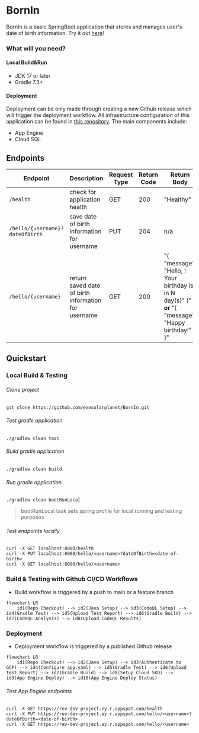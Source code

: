 # BornIn

BornIn is a basic SpringBoot application that stores and manages user's date of birth information. Try it out [here](https://rev-dev-project.ey.r.appspot.com/)! 

### What will you need?
#### Local Build&Run
* JDK 17 or later
* Gradle 7.3+

#### Deployment 
Deployment can be only made through creating a new Github release which will trigger the deployment workflow. All infrastructure configuration of this application can be found in [this repository](https://github.com/exosolarplanet/terraform-config). The main components include:
* App Engine
* Cloud SQL

## Endpoints
| Endpoint | Description | Request Type | Return Code | Return Body |
| --- | --- | --- | --- | --- |
| `/health` | check for application health | GET | 200 | "Healthy" |
| `/hello/{username}?dateOfBirth` | save date of birth information for username | PUT | 204 | n/a |
| `/hello/{username}` | return saved date of birth information for username | GET | 200 | "{ "message": "Hello, <username>! Your birthday is in N day(s)" }" **or** "{ "message": "Happy birthday!" }"  |

## Quickstart
### Local Build & Testing
###### Clone project
`git clone https://github.com/exosolarplanet/BornIn.git`

###### Test gradle application
`./gradlew clean test`

###### Build gradle application
`./gradlew clean build`

###### Run gradle application
`./gradlew clean bootRunLocal`
>bootRunLocal task sets spring profile for local running and testing purposes

###### Test endpoints locally
```
curl -X GET localhost:8080/health
curl -X PUT localhost:8080/hello/<username>?dateOfBirth=<date-of-birth>
curl -X GET localhost:8080/hello/<username>
```

### Build & Testing with Github CI/CD Workflows
* Build workflow is triggered by a push to main or a feature branch
```mermaid
flowchart LR
    id1(Repo Checkout) --> id2(Java Setup) --> id3(CodeQL Setup) --> id4(Gradle Test) --> id5(Upload Test Report) --> id6(Gradle Build) --> id7(CodeQL Analysis) --> id8(Upload CodeQL Results)
```

### Deployment
* Deployment workflow is triggered by a published Github release
```mermaid
flowchart LR
    id1(Repo Checkout) --> id2(Java Setup) --> id3(Authenticate to GCP) --> id4(Configure app.yaml) --> id5(Gradle Test) --> id6(Upload Test Report) --> id7(Gradle Build) --> id8(Setup Cloud SKD) --> id9(App Engine Deploy) --> id10(App Engine Deploy Status)
```

###### Test App Engine endpoints
```
curl -X GET https://rev-dev-project.ey.r.appspot.com/health
curl -X PUT https://rev-dev-project.ey.r.appspot.com/hello/<username>?dateOfBirth=<date-of-birth>
curl -X GET https://rev-dev-project.ey.r.appspot.com/hello/<username> 
```



